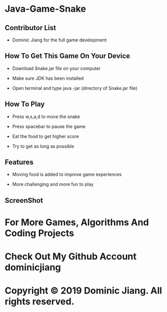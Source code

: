 # Java-Game-Snake

## Contributor List

- Dominic Jiang for the full game development

## How To Get This Game On Your Device

- Download Snake.jar file on your computer

- Make sure JDK has been installed

- Open terminal and type java -jar (directory of Snake.jar file)

## How To Play

- Press w,s,a,d to move the snake

- Press spacebar to pause the game

- Eat the food to get higher score

- Try to get as long as possible

## Features
- Moving food is added to improve game experiences

- More challenging and more fun to play

## ScreenShot

# For More Games, Algorithms And Coding Projects

# Check Out My Github Account dominicjiang

# Copyright © 2019 Dominic Jiang. All rights reserved.
